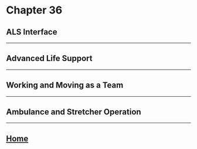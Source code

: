 # Chapter 36
## ALS Interface

---

## Advanced Life Support

---

## Working and Moving as a Team

---

## Ambulance and Stretcher Operation

---

## [Home](./index.html)